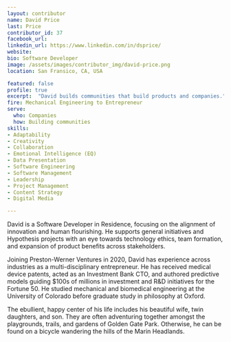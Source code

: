 ```yaml
---
layout: contributor
name: David Price
last: Price
contributor_id: 37
facebook_url: 
linkedin_url: https://www.linkedin.com/in/dsprice/
website: 
bio: Software Developer
image: /assets/images/contributor_img/david-price.png
location: San Fransico, CA, USA

featured: false
profile: true
excerpt:  "David builds communities that build products and companies."
fire: Mechanical Engineering to Entrepreneur
serve:
  who: Companies
  how: Building communities
skills:
- Adaptability
- Creativity
- Collaboration
- Emotional Intelligence (EQ)
- Data Presentation
- Software Engineering
- Software Management
- Leadership 
- Project Management
- Content Strategy
- Digital Media

---
```

David is a Software Developer in Residence, focusing on the alignment of innovation and human flourishing. He supports general initiatives and Hypothesis projects with an eye towards technology ethics, team formation, and expansion of product benefits across stakeholders.

Joining Preston-Werner Ventures in 2020, David has experience across industries as a multi-disciplinary entrepreneur. He has received medical device patents, acted as an Investment Bank CTO, and authored predictive models guiding $100s of millions in investment and R&D initiatives for the Fortune 50. He studied mechanical and biomedical engineering at the University of Colorado before graduate study in philosophy at Oxford.

The ebullient, happy center of his life includes his beautiful wife, twin daughters, and son. They are often adventuring together amongst the playgrounds, trails, and gardens of Golden Gate Park. Otherwise, he can be found on a bicycle wandering the hills of the Marin Headlands.
